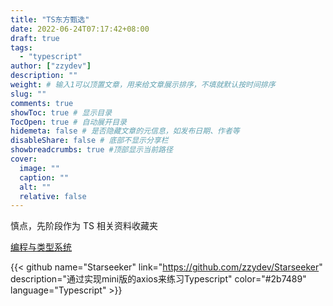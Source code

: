 ```yaml
---
title: "TS东方甄选"
date: 2022-06-24T07:17:42+08:00
draft: true
tags:
  - "typescript"
author: ["zzydev"]
description: ""
weight: # 输入1可以顶置文章，用来给文章展示排序，不填就默认按时间排序
slug: ""
comments: true
showToc: true # 显示目录
TocOpen: true # 自动展开目录
hidemeta: false # 是否隐藏文章的元信息，如发布日期、作者等
disableShare: false # 底部不显示分享栏
showbreadcrumbs: true #顶部显示当前路径
cover:
  image: ""
  caption: ""
  alt: ""
  relative: false
---
```


慎点，先阶段作为 TS 相关资料收藏夹

[编程与类型系统](https://weread.qq.com/web/bookDetail/d9532b107221fcb0d95a94b)

{{< github name="Starseeker" link="https://github.com/zzydev/Starseeker" description="通过实现mini版的axios来练习Typescript" color="#2b7489" language="Typescript" >}}
